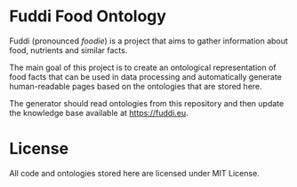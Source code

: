 # Fuddi Food Ontology

Fuddi (pronounced _foodie_) is a project that aims to gather information about food, nutrients and similar facts. 

The main goal of this project is to create an ontological representation of food facts that can be used in data processing and automatically generate human-readable pages based on the ontologies that are stored here.

The generator should read ontologies from this repository and then update the knowledge base available at https://fuddi.eu.

# License

All code and ontologies stored here are licensed under MIT License.
